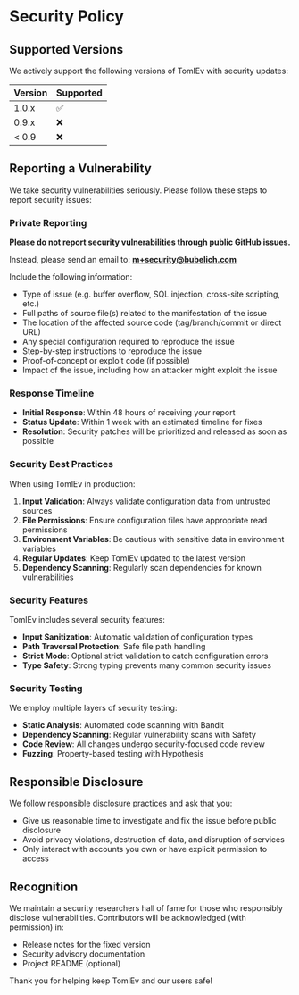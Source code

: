 # Security Policy

## Supported Versions

We actively support the following versions of TomlEv with security updates:

| Version | Supported          |
|---------|--------------------|
| 1.0.x   | :white_check_mark: |
| 0.9.x   | :x:                |
| < 0.9   | :x:                |

## Reporting a Vulnerability

We take security vulnerabilities seriously. Please follow these steps to report security issues:

### Private Reporting

**Please do not report security vulnerabilities through public GitHub issues.**

Instead, please send an email to: **m+security@bubelich.com**

Include the following information:

- Type of issue (e.g. buffer overflow, SQL injection, cross-site scripting, etc.)
- Full paths of source file(s) related to the manifestation of the issue
- The location of the affected source code (tag/branch/commit or direct URL)
- Any special configuration required to reproduce the issue
- Step-by-step instructions to reproduce the issue
- Proof-of-concept or exploit code (if possible)
- Impact of the issue, including how an attacker might exploit the issue

### Response Timeline

- **Initial Response**: Within 48 hours of receiving your report
- **Status Update**: Within 1 week with an estimated timeline for fixes
- **Resolution**: Security patches will be prioritized and released as soon as possible

### Security Best Practices

When using TomlEv in production:

1. **Input Validation**: Always validate configuration data from untrusted sources
2. **File Permissions**: Ensure configuration files have appropriate read permissions
3. **Environment Variables**: Be cautious with sensitive data in environment variables
4. **Regular Updates**: Keep TomlEv updated to the latest version
5. **Dependency Scanning**: Regularly scan dependencies for known vulnerabilities

### Security Features

TomlEv includes several security features:

- **Input Sanitization**: Automatic validation of configuration types
- **Path Traversal Protection**: Safe file path handling
- **Strict Mode**: Optional strict validation to catch configuration errors
- **Type Safety**: Strong typing prevents many common security issues

### Security Testing

We employ multiple layers of security testing:

- **Static Analysis**: Automated code scanning with Bandit
- **Dependency Scanning**: Regular vulnerability scans with Safety
- **Code Review**: All changes undergo security-focused code review
- **Fuzzing**: Property-based testing with Hypothesis

## Responsible Disclosure

We follow responsible disclosure practices and ask that you:

- Give us reasonable time to investigate and fix the issue before public disclosure
- Avoid privacy violations, destruction of data, and disruption of services
- Only interact with accounts you own or have explicit permission to access

## Recognition

We maintain a security researchers hall of fame for those who responsibly disclose vulnerabilities. Contributors will be
acknowledged (with permission) in:

- Release notes for the fixed version
- Security advisory documentation
- Project README (optional)

Thank you for helping keep TomlEv and our users safe!
